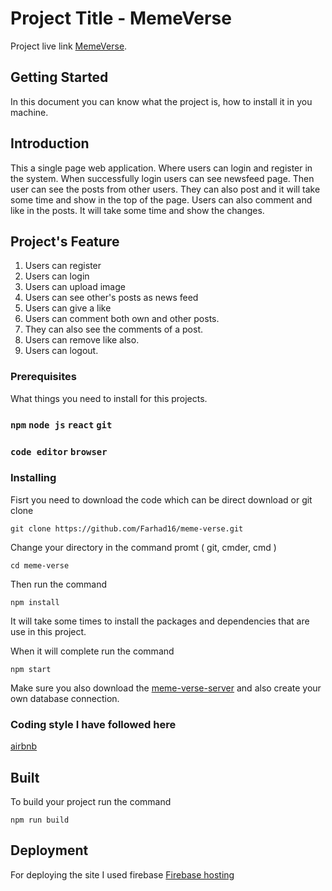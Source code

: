 # Project Title - MemeVerse

Project live link [MemeVerse](https://socialmeme-verse.web.app/).

## Getting Started
In this document you can know what the project is, how to install it in you machine.

## Introduction 
This a single page web application. Where users can login and register in the system. When successfully login
users can see newsfeed page. Then user can see the posts from other users. They can also post and it will take some time
and show in the top of the page. Users can also comment and like in the posts. It will take some time and show the changes.

## Project's Feature

1. Users can register
2. Users can login
3. Users can upload image
4. Users can see other's posts as news feed
5. Users can give a like
6. Users can comment both own and other posts.
7. They can also see the comments of a post.
8. Users can remove like also.
9. Users can logout. 


### Prerequisites

What things you need to install for this projects.
### `npm` `node js` `react` `git` 
### `code editor` `browser`

### Installing

Fisrt you need to download the code which can be direct download or git clone

```
git clone https://github.com/Farhad16/meme-verse.git
```

Change your directory in the command promt ( git, cmder, cmd )

```
cd meme-verse
```

Then run the command 

```
npm install
```
It will take some times to install the packages and dependencies that are use in this project.

When it will complete run the command

```
npm start
```
Make sure you also download the [meme-verse-server](https://github.com/Farhad16/meme-verse-server) 
and also create your own database connection. 


### Coding style I have followed here 
[airbnb](https://github.com/airbnb/javascript)



## Built

To build your project run the command 
```
npm run build
```

## Deployment

For deploying the site I used firebase 
[Firebase hosting](https://firebase.google.com/docs/hosting)


